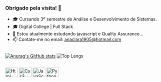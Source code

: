 ### Obrigado pela visita! 👋


- 🎓 Cursando 3º semestre de Análise e Desenvolvimento de Sistemas.
- 🎓 Digital College | Full Stack
- 🌱 Estou atualmente estudando javascript e  Quality Assurance...
- 📫 Contate-me no email: anaclara1905@hotmail.com

##
[![Anurag's GitHub stats](https://github-readme-stats.vercel.app/api?username=cllarinharc)](https://github.com/cllarinharc/github-readme-stats)
![Top Langs](https://github-readme-stats.vercel.app/api/top-langs/?username=cllarinharc&size_weight=0.5&count_weight=0.5)

##
<div>
  <img align="center" alt="Html" height="30" width="40" src="https://cdn.jsdelivr.net/gh/devicons/devicon/icons/html5/html5-original.svg" />
  <img align="center" alt="Css3" height="30" width="40"  src="https://cdn.jsdelivr.net/gh/devicons/devicon/icons/css3/css3-original.svg" />
  <img align="center" alt="JavaScript" height="30" width="40"  src="https://cdn.jsdelivr.net/gh/devicons/devicon/icons/javascript/javascript-original.svg" />
  <img align="center" alt="Python" height="30" width="40" src="https://cdn.jsdelivr.net/gh/devicons/devicon/icons/python/python-original.svg" />
</div>
